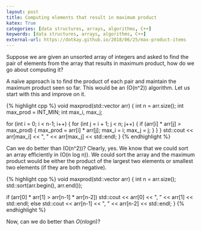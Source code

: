 ```yaml
---
layout: post
title: Computing elements that result in maximum product
katex: True
categories: [data structures, arrays, algorithms, C++]
keywords: [data structures, arrays, algorithms, C++]
external-url: https://dotkay.github.io/2018/06/25/max-product-items
---
```


Suppose we are given an unsorted array of integers and asked to find the pair of elements from the array that results in maximum product, how do we go about computing it?

A naïve approach is to find the product of each pair and maintain the maximum product seen so far. This would be an \(O(n^2)\) algorithm. Let us start with this and improve on it.

{% highlight cpp %}
void maxprod(std::vector<int> arr)
{
  int n = arr.size();
  int max_prod = INT_MIN;
  int max_i, max_j;

  for (int i = 0; i < n-1; i++)
  {
    for (int j = i + 1; j < n; j++)
    {
      if (arr[i] * arr[j] > max_prod)
      {
        max_prod = arr[i] * arr[j];
        max_i = i;
        max_j = j;
      }
    }
  }
  std::cout << arr[max_i] << ", " << arr[max_j] << std::endl;
}
{% endhighlight %}

Can we do better than \(O(n^2)\)? Clearly, yes. We know that we could sort an array efficiently in \(O(n log n)\). We could sort the array and the maximum product would be either the product of the largest two elements or smallest two elements (if they are both negative). 

{% highlight cpp %}
void maxprod(std::vector<int> arr)
{
  int n = arr.size();
  std::sort(arr.begin(), arr.end());

  if (arr[0] * arr[1] > arr[n-1] * arr[n-2])
    std::cout << arr[0] << ", " << arr[1] << std::endl;
  else
    std::cout << arr[n-1] << ", " << arr[n-2] << std::endl;
}
{% endhighlight %}

Now, can we do better than $O(n log n)$?